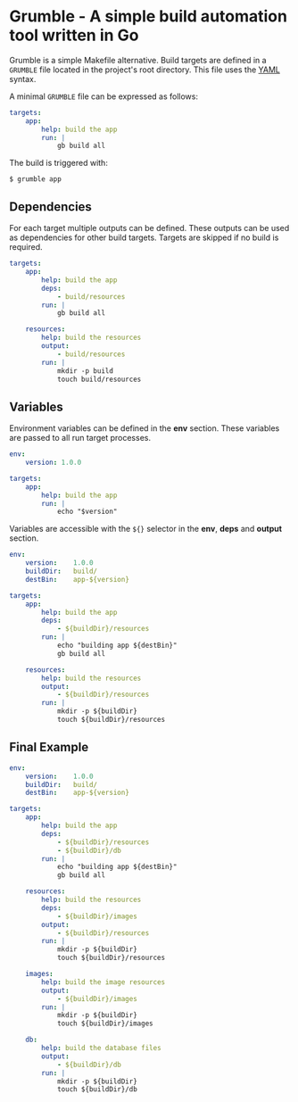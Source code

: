 # Grumble - A simple build automation tool written in Go

Grumble is a simple Makefile alternative. Build targets are defined in a `GRUMBLE`
file located in the project's root directory.
This file uses the [YAML](http://yaml.org/) syntax.

A minimal `GRUMBLE` file can be expressed as follows:

```yaml
targets:
    app:
        help: build the app
        run: |
            gb build all
```

The build is triggered with:

```
$ grumble app
```

## Dependencies

For each target multiple outputs can be defined. These outputs can be used as dependencies
for other build targets. Targets are skipped if no build is required.

```yaml
targets:
    app:
        help: build the app
        deps:
            - build/resources
        run: |
            gb build all

    resources:
        help: build the resources
        output:
            - build/resources
        run: |
            mkdir -p build
            touch build/resources
```

## Variables

Environment variables can be defined in the **env** section. These variables are passed to all run target processes.

```yaml
env:
    version: 1.0.0

targets:
    app:
        help: build the app
        run: |
            echo "$version"
```

Variables are accessible with the `${}` selector in the **env**, **deps** and **output** section.

```yaml
env:
    version:    1.0.0
    buildDir:   build/
    destBin:    app-${version}

targets:
    app:
        help: build the app
        deps:
            - ${buildDir}/resources
        run: |
            echo "building app ${destBin}"
            gb build all

    resources:
        help: build the resources
        output:
            - ${buildDir}/resources
        run: |
            mkdir -p ${buildDir}
            touch ${buildDir}/resources
```

## Final Example

```yaml
env:
    version:    1.0.0
    buildDir:   build/
    destBin:    app-${version}

targets:
    app:
        help: build the app
        deps:
            - ${buildDir}/resources
            - ${buildDir}/db
        run: |
            echo "building app ${destBin}"
            gb build all

    resources:
        help: build the resources
        deps:
            - ${buildDir}/images
        output:
            - ${buildDir}/resources
        run: |
            mkdir -p ${buildDir}
            touch ${buildDir}/resources

    images:
        help: build the image resources
        output:
            - ${buildDir}/images
        run: |
            mkdir -p ${buildDir}
            touch ${buildDir}/images

    db:
        help: build the database files
        output:
            - ${buildDir}/db
        run: |
            mkdir -p ${buildDir}
            touch ${buildDir}/db
```
